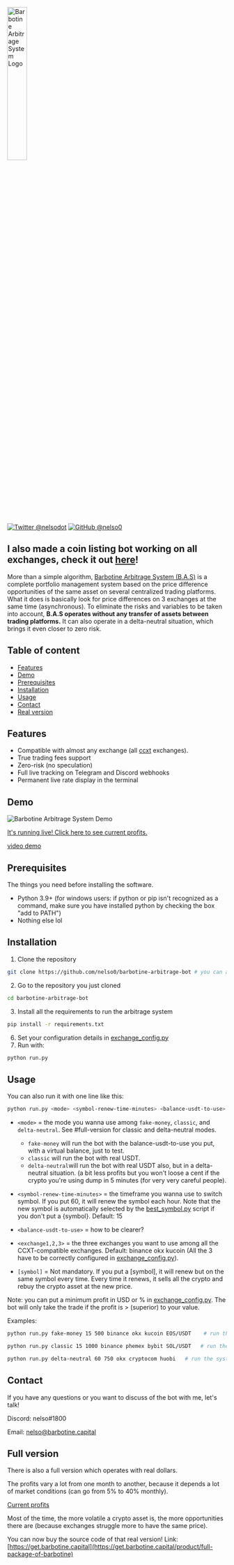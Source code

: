 <p align="left">
  <img alt="Barbotine Arbitrage System Logo" width="30%" height="30%" src="https://cdn.discordapp.com/attachments/876447732259225612/1095369391052443708/bas.svg">
</p>

[![Twitter @nelsodot](https://img.shields.io/twitter/url/https/twitter.com/nelsodot.svg?style=social&label=%20%40nelsodot)](https://twitter.com/nelsodot)
[![GitHub @nelso0](https://img.shields.io/github/followers/nelso0?label=follow&style=social)](https://github.com/nelso0)

## I also made a coin listing bot working on all exchanges, check it out [here](https://github.com/nelso0/barbotine-listing-bot)!

More than a simple algorithm, [Barbotine Arbitrage System (B.A.S)](https://barbotine.capital) is a complete portfolio management system based on the price difference opportunities of the same asset on several centralized trading platforms.
What it does is basically look for price differences on 3 exchanges at the same time (asynchronous).
To eliminate the risks and variables to be taken into account, **B.A.S operates without any transfer of assets between trading platforms.** It can also operate in a delta-neutral situation, which brings it even closer to zero risk.

## Table of content
* [Features](#features)
* [Demo](#demo)
* [Prerequisites](#prerequis)
* [Installation](#installation)
* [Usage](#usage)
* [Contact](#contact)
* [Real version](#full-version)
<a name="features"/>
 
## Features

* Compatible with almost any exchange (all [ccxt](https://github.com/ccxt/ccxt) exchanges).
* True trading fees support
* Zero-risk (no speculation)
* Full live tracking on Telegram and Discord webhooks
* Permanent live rate display in the terminal

<a name="demo"/>
 
## Demo

<p>
<img alt="Barbotine Arbitrage System Demo" src="https://media.discordapp.net/attachments/876447732259225612/1095816511760904322/arbitrage.gif">
</p>

[It's running live! Click here to see current profits.](https://barbotine.capital/arbitrage-instance)

[video demo](https://youtu.be/-HG05ZSeAp8)

<a name="prerequis"/>
 
## Prerequisites

The things you need before installing the software.

* Python 3.9+ (for windows users: if python or pip isn't recognized as a command, make sure you have installed python by checking the box "add to PATH")
* Nothing else lol

<a name="installation"/>
 
## Installation

1. Clone the repository 
```sh
git clone https://github.com/nelso0/barbotine-arbitrage-bot # you can also download the zip file
```
2. Go to the repository you just cloned
```sh
cd barbotine-arbitrage-bot
```
3. Install all the requirements to run the arbitrage system
```sh
pip install -r requirements.txt
```
6. Set your configuration details in [exchange_config.py](exchange_config.py)
5. Run with:
```sh
python run.py
```

<a name="usage"/>
 
## Usage

You can also run it with one line like this:

```sh
python run.py <mode> <symbol-renew-time-minutes> <balance-usdt-to-use> <exchange1> <exchange2> <exchange3> [symbol]
```


* ```<mode>``` = the mode you wanna use among ```fake-money```, ```classic```, and ```delta-neutral```. See #full-version for classic and delta-neutral modes. 
  
  * ```fake-money``` will run the bot with the balance-usdt-to-use you put, with a virtual balance, just to test.
  * ```classic``` will run the bot with real USDT.
  * ```delta-neutral```will run the bot with real USDT also, but in a delta-neutral situation. (a bit less profits but you won't loose a cent if the crypto you're using dump in 5 minutes (for very very careful people).
  
  
  
* ```<symbol-renew-time-minutes>``` = the timeframe you wanna use to switch symbol. If you put 60, it will renew the symbol each hour. Note that the new symbol is automatically selected by the [best_symbol.py](best-symbol.py) script if you don't put a {symbol}. Default: 15



* ```<balance-usdt-to-use>``` = how to be clearer? 


* ```<exchange1,2,3>``` = the three exchanges you want to use among all the CCXT-compatible exchanges. Default: binance okx kucoin (All the 3 have to be correctly configured in [exchange_config.py](exchange_config.py)).


* ```[symbol]``` = Not mandatory. If you put a [symbol], it will renew but on the same symbol every time. Every time it renews, it sells all the crypto and rebuy the crypto asset at the new price. 

Note: you can put a minimum profit in USD or % in [exchange_config.py](exchange_config.py). The bot will only take the trade if the profit is > (superior) to your value.

Examples:

```sh
python run.py fake-money 15 500 binance okx kucoin EOS/USDT    # run the system with 500 USDT and renew symbol every 15 minutes, with binance okx and kucoin
```
```sh
python run.py classic 15 1000 binance phemex bybit SOL/USDT   # run the system with 1000 USDT on binance phemex and bybit on SOL/USDT continuously (change the symbol to SOL/USDT each 15 minutes).
```
```sh
python run.py delta-neutral 60 750 okx cryptocom huobi   # run the system in a delta-neutral situation with 750 USDT and renew the symbol each hour, on okx crypto.com and huobi. Note that with same amount of USDT, the delta-neutral mode will have 2/3 of the profits of the classic mode because it has less liquidity to invest in arbitrage opportunities.
```

## Contact

If you have any questions or you want to discuss of the bot with me, let's talk!

Discord: nelso#1800

Email: [nelso@barbotine.capital](mailto:nelso@barbotine.capital)

<a name="full-version"/>
 
## Full version

There is also a full version which operates with real dollars.

The profits vary a lot from one month to another, because it depends a lot of market conditions (can go from 5% to 40% monthly).

[Current profits](https://barbotine.capital/arbitrage-instance)

Most of the time, the more volatile a crypto asset is, the more opportunities there are (because exchanges struggle more to have the same price). 

You can now buy the source code of that real version!
Link: [https://get.barbotine.capital](https://get.barbotine.capital/product/full-package-of-barbotine)
